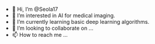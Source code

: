 - 👋 Hi, I’m @Seola17
- 👀 I’m interested in AI for medical imaging.
- 🌱 I’m currently learning basic deep learning algorithms.
- 💞️ I’m looking to collaborate on ...
- 📫 How to reach me ...

<!---
Seola17/Seola17 is a ✨ special ✨ repository because its `README.md` (this file) appears on your GitHub profile.
You can click the Preview link to take a look at your changes.
--->
